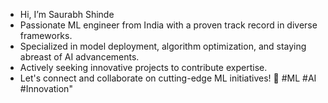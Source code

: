 - Hi, I’m Saurabh Shinde
- Passionate ML engineer from India with a proven track record in diverse frameworks.
- Specialized in model deployment, algorithm optimization, and staying abreast of AI advancements.
- Actively seeking innovative projects to contribute expertise.
- Let's connect and collaborate on cutting-edge ML initiatives! 🚀 #ML #AI #Innovation"


<!---
Surbh77/Surbh77 is a ✨ special ✨ repository because its `README.md` (this file) appears on your GitHub profile.
You can click the Preview link to take a look at your changes.
--->
